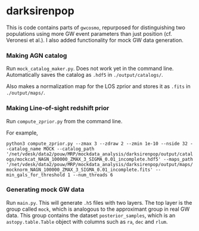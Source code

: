# darksirenpop
This is code contains parts of `gwcosmo`, repurposed for distinguishing two populations using more GW event parameters than just position (cf. Veronesi et al.). 
I also added functionality for mock GW data generation.

### Making AGN catalog
Run `mock_catalog_maker.py`. Does not work yet in the command line.
Automatically saves the catalog as `.hdf5` in `./output/catalogs/`.

Also makes a normalization map for the LOS zprior and stores it as
`.fits` in `./output/maps/`.

### Making Line-of-sight redshift prior
Run `compute_zprior.py` from the command line.

For example,

`python3 compute_zprior.py --zmax 3 --zdraw 2 --zmin 1e-10 --nside 32 --catalog_name MOCK --catalog_path '/net/vdesk/data2/pouw/MRP/mockdata_analysis/darksirenpop/output/catalogs/mockcat_NAGN_100000_ZMAX_3_SIGMA_0.01_incomplete.hdf5' --maps_path '/net/vdesk/data2/pouw/MRP/mockdata_analysis/darksirenpop/output/maps/mocknorm_NAGN_100000_ZMAX_3_SIGMA_0.01_incomplete.fits' --min_gals_for_threshold 1 --num_threads 6`

<!-- python3 compute_zprior.py --zmax 3 --nside 32 --catalog_name MOCK --catalog_path '/net/vdesk/data2/pouw/MRP/mockdata_analysis/darksirenpop/output/catalogs/mockcat_NAGN_100000_ZMAX_3_SIGMA_0.01_incomplete_v22.hdf5' --maps_path '/net/vdesk/data2/pouw/MRP/mockdata_analysis/darksirenpop/output/maps/mocknorm_NAGN_100000_ZMAX_3_SIGMA_0.01_incomplete_v22.fits' --min_gals_for_threshold 1 --num_threads 6 --zdraw 2 --zmin 1e-10 --sigma 0.01 -->

### Generating mock GW data
Run `main.py`. This will generate `.h5` files with two layers. 
The top layer is the group called `mock`, which is analogous to the approximant group in real GW data.
This group contains the dataset `posterior_samples`, which is an `astopy.table.Table` object with columns such as `ra`, `dec` and `rlum`.

<!-- ### Calculating skymaps
The confidence sky areas are needed as well as the pixelated sky probabilities. This is easiest by making mock skymaps using
`ligo-skymap-from-samples` from `ligo.skymap`. I made a wrapper for this function called `make_skymaps.sh`. This allows automatic generations
of skymaps from all posterior sample files in a directory.

Arguments:
`--indir`
`--outdir`
`--jobs`
`--skip`

For example,

`bash make_skymaps.sh --indir /your/path/output/h5dir --outdir /your/path/output/fitsdir --jobs 4`

With 1000 samples and 6 jobs, I get 5s/map.
Doing 50000 samples and 6 jobs, 20-25 s/map.
bash make_skymaps.sh --indir /net/vdesk/data2/pouw/MRP/mockdata_analysis/darksirenpop/output/mock_posterior_samples --outdir /net/vdesk/data2/pouw/MRP/mockdata_analysis/darksirenpop/output/mock_skymaps --jobs 6 --skip 4700 -->